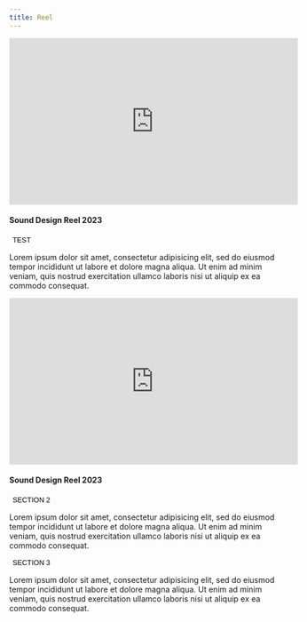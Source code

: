 ```yaml
---
title: Reel
---
```


<section>
  <iframe class="image main" width="520" height="300" src="https://www.youtube.com/embed/SC0Ub0Q9SoM" frameborder="0" allowfullscreen></iframe>
	<h4>Sound Design Reel 2023</h4> 
</section>

<!-- <button class="accordion">Section 1</button>
<div class="panel">
  <p>Lorem ipsum dolor sit amet, consectetur adipisicing elit, sed do eiusmod tempor incididunt ut labore et dolore magna aliqua. Ut enim ad minim veniam, quis nostrud exercitation ullamco laboris nisi ut aliquip ex ea commodo consequat.</p>
  <section>
  <iframe class="image main" width="520" height="300" src="https://www.youtube.com/embed/SC0Ub0Q9SoM" frameborder="0" allowfullscreen></iframe>
	<h4>Sound Design Reel 2023</h4> 
</section>
</div> -->
<!DOCTYPE html>
<html>
<head>
<meta name="viewport" content="width=device-width, initial-scale=1">
<style>
<!-- .accordion {
		@include vendor('appearance', 'none');
		@include vendor('transition', 'background-color #{_duration(transition)} ease-in-out, color #{_duration(transition)} ease-in-out');
		background-color: transparent;
		border-radius: transparent(border-radius);
		border: 0;
		box-shadow: inset 0 0 0 _size(border-width) transparent(border);
		color: _palette(fg-bold) !important;
		cursor: pointer;
		display: inline-block;
		font-size: 0.8rem;
		font-weight: _font(weight);
		height: _size(element-height);
		letter-spacing: _font(letter-spacing);
		line-height: _size(element-height);
		outline: 0;
		padding: 0 1.25rem 0 (1.25rem + (_font(letter-spacing) * 0.5));
		text-align: center;
		text-decoration: none;
		text-transform: uppercase;
		white-space: nowrap;

		&:hover {
			background-color: _palette(border-bg);
		}

		&:active {
			background-color: _palette(border-bg-alt);
		}

		&.icon {
			&:before {
				margin-right: 0.5em;
			}
		}

		&.fit {
			width: 100%;
		}

		&.small {
			font-size: 0.6rem;
			height: (_size(element-height) * 0.75);
			line-height: (_size(element-height) * 0.75);
		}

		&.primary {
			background-color: _palette(fg-bold);
			color: _palette(bg) !important;
			font-weight: _font(weight-bold);

			&:hover {
			}

			&:active {
			}
		}

		&.disabled,
		&:disabled {
			@include vendor('pointer-events', 'none');
			cursor: default;
			opacity: 0.25;
		}
	}

.active, .accordion:hover {
  background-color: _palette(border-bg);
} -->
.accordion {
  		@include vendor('appearance', 'none');
		@include vendor('transition', 'background-color #{_duration(transition)} ease-in-out, color #{_duration(transition)} ease-in-out');
        background: transparent;
  border: none;
  margin: 10px auto 0;
  display: block;
  font-size: 20px;
  outline: none;
  position: relative;
  transition: 0.3s;
  padding: 10px;
		background-color: transparent;
		border-radius: transparent(border-radius);
		border: 0;
		box-shadow: inset 0 0 0 _size(border-width) transparent(border);
		color: _palette(fg-bold) !important;
		cursor: pointer;
		display: inline-block;
		font-size: 0.8rem;
		font-weight: _font(weight);
		height: _size(element-height);
		letter-spacing: _font(letter-spacing);
		line-height: _size(element-height);
		outline: 0;
		padding: 0 1.25rem 0 (1.25rem + (_font(letter-spacing) * 0.5));
		text-align: center;
		text-decoration: none;
		text-transform: uppercase;
		white-space: nowrap;
}

.accordion:before{
content: '';
  border-bottom: 1px solid #000;
  padding: 0 10px;
  position: absolute;
  bottom: 0;
  left: 0;
  right: 0;
  margin: 0 auto;
  width: 0;
  transition: 0.3s;
}

.accordion:hover:before {
  width: 100%;
  left: 100%;
  right: 100%;
  margin: 100% auto;
  padding: 100%;
}

.panel {
  padding: 0 18px;
  background-color: _palette(border-bg);
  max-height: 0;
  overflow: hidden;
  transition: max-height 0.2s ease-out;
}
</style>
</head>
<body>

<button class="accordion">Test</button>
<div class="panel">
  <p>Lorem ipsum dolor sit amet, consectetur adipisicing elit, sed do eiusmod tempor incididunt ut labore et dolore magna aliqua. Ut enim ad minim veniam, quis nostrud exercitation ullamco laboris nisi ut aliquip ex ea commodo consequat.</p>
  <section>
  <iframe class="image main" width="520" height="300" src="https://www.youtube.com/embed/SC0Ub0Q9SoM" frameborder="0" allowfullscreen></iframe>
	<h4>Sound Design Reel 2023</h4> 
</section>
</div>

<button class="accordion">Section 2</button>
<div class="panel">
  <p>Lorem ipsum dolor sit amet, consectetur adipisicing elit, sed do eiusmod tempor incididunt ut labore et dolore magna aliqua. Ut enim ad minim veniam, quis nostrud exercitation ullamco laboris nisi ut aliquip ex ea commodo consequat.</p>
</div>

<button class="accordion">Section 3</button>
<div class="panel">
  <p>Lorem ipsum dolor sit amet, consectetur adipisicing elit, sed do eiusmod tempor incididunt ut labore et dolore magna aliqua. Ut enim ad minim veniam, quis nostrud exercitation ullamco laboris nisi ut aliquip ex ea commodo consequat.</p>
</div>

<script>
var acc = document.getElementsByClassName("accordion");
var i;

for (i = 0; i < acc.length; i++) {
  acc[i].addEventListener("click", function() {
    this.classList.toggle("active");
    var panel = this.nextElementSibling;
    if (panel.style.maxHeight) {
      panel.style.maxHeight = null;
    } else {
      panel.style.maxHeight = panel.scrollHeight + "px";
    } 
  });
}
</script>

</body>
</html>
